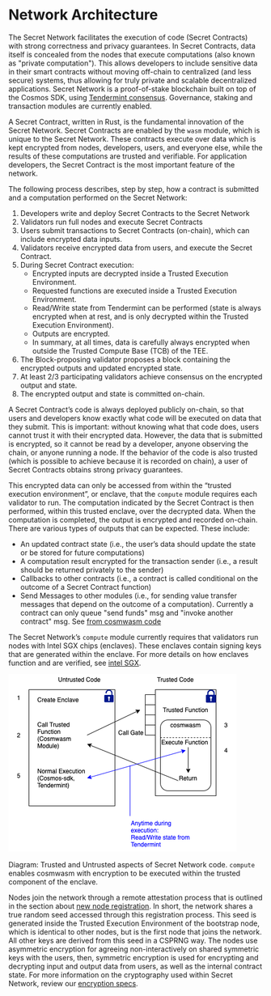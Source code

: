 # Network Architecture

The Secret Network facilitates the execution of code (Secret Contracts) with strong correctness and privacy guarantees. In Secret Contracts, data itself is concealed from the nodes that execute computations (also known as "private computation"). This allows developers to include sensitive data in their smart contracts without moving off-chain to centralized (and less secure) systems, thus allowing for truly private and scalable decentralized applications. Secret Network is a proof-of-stake blockchain built on top of the Cosmos SDK, using [Tendermint consensus](https://docs.tendermint.com/master/introduction/what-is-tendermint.html#consensus-overview). Governance, staking and transaction modules are currently enabled. 

A Secret Contract, written in Rust, is the fundamental innovation of the Secret Network. Secret Contracts are enabled by the `wasm` module, which is unique to the Secret Network. These contracts execute over data which is kept encrypted from nodes, developers, users, and everyone else, while the results of these computations are trusted and verifiable. For application developers, the Secret Contract is the most important feature of the network.

The following process describes, step by step, how a contract is submitted and a computation performed on the Secret Network:

1. Developers write and deploy Secret Contracts to the Secret Network
2. Validators run full nodes and execute Secret Contracts
3. Users submit transactions to Secret Contracts (on-chain), which can include encrypted data inputs.
4. Validators receive encrypted data from users, and execute the Secret Contract.
5. During Secret Contract execution:
   - Encrypted inputs are decrypted inside a Trusted Execution Environment.
   - Requested functions are executed inside a Trusted Execution Environment.
   - Read/Write state from Tendermint can be performed (state is always encrypted when at rest, and is only decrypted within the Trusted Execution Environment).
   - Outputs are encrypted.
   - In summary, at all times, data is carefully always encrypted when outside the Trusted Compute Base (TCB) of the TEE.
6. The Block-proposing validator proposes a block containing the encrypted outputs and updated encrypted state.
7. At least 2/3 participating validators achieve consensus on the encrypted output and state.
8. The encrypted output and state is committed on-chain.

A Secret Contract’s code is always deployed publicly on-chain, so that users and developers know exactly what code will be executed on data that they submit. This is important: without knowing what that code does, users cannot trust it with their encrypted data. However, the data that is submitted is encrypted, so it cannot be read by a developer, anyone observing the chain, or anyone running a node. If the behavior of the code is also trusted (which is possible to achieve because it is recorded on chain), a user of Secret Contracts obtains strong privacy guarantees.

This encrypted data can only be accessed from within the “trusted execution environment”, or enclave, that the `compute` module requires each validator to run. The computation indicated by the Secret Contract is then performed, within this trusted enclave, over the decrypted data. When the computation is completed, the output is encrypted and recorded on-chain. There are various types of outputs that can be expected. These include:

- An updated contract state (i.e., the user’s data should update the state or be stored for future computations)
- A computation result encrypted for the transaction sender (i.e., a result should be returned privately to the sender)
- Callbacks to other contracts (i.e., a contract is called conditional on the outcome of a Secret Contract function)
- Send Messages to other modules (i.e., for sending value transfer messages that depend on the outcome of a computation). Currently a contract can only queue "send funds" msg and "invoke another contract" msg. See [from cosmwasm code](https://github.com/enigmampc/SecretNetwork/blob/e1c25ed06a9b3abba0378bdd858bad376dd828c9/cosmwasm/src/types.rs#L99-L112)

The Secret Network’s `compute` module currently requires that validators run nodes with Intel SGX chips (enclaves). These enclaves contain signing keys that are generated within the enclave. For more details on how enclaves function and are verified, see [intel SGX](sgx.md).

![enclave](../images/diagrams/enclave.png)

Diagram: Trusted and Untrusted aspects of Secret Network code. `compute` enables cosmwasm with encryption to be executed within the trusted component of the enclave.

Nodes join the network through a remote attestation process that is outlined in the section about [new node registration](encryption-specs.md#new-node-registration). In short, the network shares a true random seed accessed through this registration process. This seed is generated inside the Trusted Execution Environment of the bootstrap node, which is identical to other nodes, but is the first node that joins the network. All other keys are derived from this seed in a CSPRNG way. The nodes use asymmetric encryption for agreeing non-interactively on shared symmetric keys with the users, then, symmetric encryption is used for encrypting and decrypting input and output data from users, as well as the internal contract state. For more information on the cryptography used within Secret Network, review our [encryption specs](encryption-specs.md).
